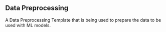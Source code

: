 ## Data Preprocessing

A Data Preprocessing Template that is being used to prepare the data to be used with ML models.
